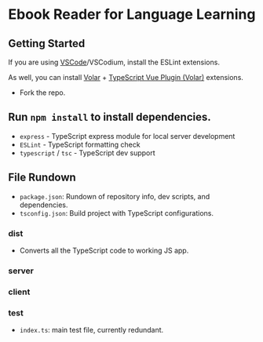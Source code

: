 # Ebook Reader for Language Learning

## Getting Started

If you are using [VSCode](https://code.visualstudio.com/)/VSCodium, install the ESLint extensions.

As well, you can install [Volar](https://marketplace.visualstudio.com/items?itemName=Vue.volar) + [TypeScript Vue Plugin (Volar)](https://marketplace.visualstudio.com/items?itemName=Vue.vscode-typescript-vue-plugin) extensions.

- Fork the repo.

## Run `npm install` to install dependencies.
- `express` - TypeScript express module for local server development 
- `ESLint` - TypeScript formatting check 
- `typescript` / `tsc` - TypeScript dev support 

## File Rundown
- `package.json`: Rundown of repository info, dev scripts, and dependencies. 
- `tsconfig.json`: Build project with TypeScript configurations.

### dist
- Converts all the TypeScript code to working JS app.
### server
### client 
### test
- `index.ts`: main test file, currently redundant.
